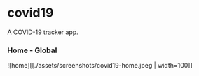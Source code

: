 # covid19

A COVID-19 tracker app.

### Home - Global
![home][[./assets/screenshots/covid19-home.jpeg | width=100]]

